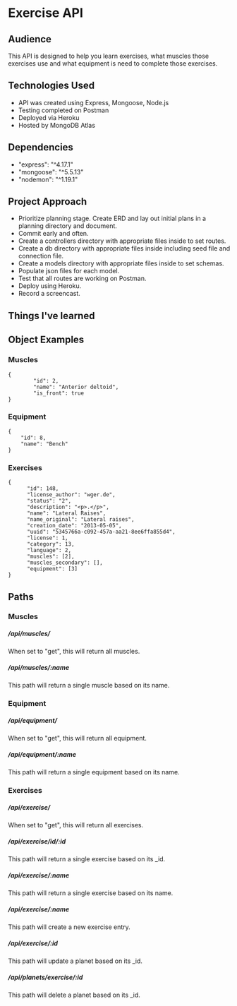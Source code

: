 # Exercise API

## Audience

This API is designed to help you learn exercises, what muscles those exercises use and what equipment is need to complete those exercises.

## Technologies Used

* API was created using Express, Mongoose, Node.js
* Testing completed on Postman
* Deployed via Heroku
* Hosted by MongoDB Atlas

## Dependencies

* "express": "^4.17.1"
* "mongoose": "^5.5.13"
* "nodemon": "^1.19.1"


## Project Approach

* Prioritize planning stage. Create ERD and lay out initial plans in a planning directory and document.
* Commit early and often.
* Create a controllers directory with appropriate files inside to set routes.
* Create a db directory with appropriate files inside including seed file and connection file.
* Create a models directory with appropriate files inside to set schemas.
* Populate json files for each model.
* Test that all routes are working on Postman.
* Deploy using Heroku.
* Record a screencast.

## Things I've learned



## Object Examples

### Muscles
```
{
        "id": 2,
        "name": "Anterior deltoid",
        "is_front": true
}
```
### Equipment
```
{
    "id": 8,
    "name": "Bench"
}
```

### Exercises
```
{
      "id": 148,
      "license_author": "wger.de",
      "status": "2",
      "description": "<p>.</p>",
      "name": "Lateral Raises",
      "name_original": "Lateral raises",
      "creation_date": "2013-05-05",
      "uuid": "5345766a-c092-457a-aa21-8ee6ffa855d4",
      "license": 1,
      "category": 13,
      "language": 2,
      "muscles": [2],
      "muscles_secondary": [],
      "equipment": [3]
}
```
## Paths

### Muscles
##### /api/muscles/
When set to "get", this will return all muscles.
##### /api/muscles/:name
This path will return a single muscle based on its name.


### Equipment
##### /api/equipment/
When set to "get", this will return all equipment.
##### /api/equipment/:name
This path will return a single equipment based on its name.


### Exercises
##### /api/exercise/
When set to "get", this will return all exercises.
##### /api/exercise/id/:id
This path will return a single exercise based on its _id.
##### /api/exercise/:name
This path will return a single exercise based on its name.
##### /api/exercise/:name
This path will create a new exercise entry.
##### /api/exercise/:id
This path will update a planet based on its _id.
##### /api/planets/exercise/:id
This path will delete a planet based on its _id.
